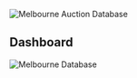 ![Melbourne Auction Database](https://user-images.githubusercontent.com/91993411/159818653-90e0b290-727a-4b66-877b-4ebf2dd63607.PNG)

## Dashboard
![Melbourne Database](https://user-images.githubusercontent.com/91993411/159820528-6ffd8a60-321c-42cc-a7ac-e303718b55d7.PNG)
